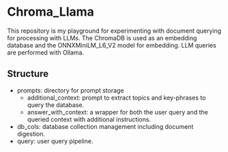 # Chroma_Llama
This repository is my playground for experimenting with document querying for processing with
LLMs. The ChromaDB is used as an embedding database and the ONNXMiniLM_L6_V2 model for embedding.
LLM queries are performed with Ollama.

## Structure
- prompts: directory for prompt storage
  - additional_context: prompt to extract topics and key-phrases to query the database.
  - answer_with_context: a wrapper for both the user query and the queried context with additional
    instructions.
- db_cols: database collection management including document digestion.
- query: user query pipeline.
